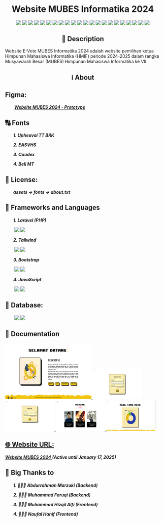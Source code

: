 <div align="center">
    <h1>Website MUBES Informatika 2024</h1>
</div>

<div align="center">
    <img src="https://img.shields.io/badge/MySQL-005C84?style=for-the-badge&logo=mysql&logoColor=white" />
    <img src="https://img.shields.io/badge/Adobe%20after%20affects-CF96FD?style=for-the-badge&logo=Adobe%20after%20effects&logoColor=39366" />
    <img src="https://img.shields.io/badge/Adobe%20Illustrator-FF9A00?style=for-the-badge&logo=adobe%20illustrator&logoColor=white" />
    <img src="https://img.shields.io/badge/Adobe%20Photoshop-31A8FF?style=for-the-badge&logo=Adobe%20Photoshop&logoColor=black" />
    <img src="https://img.shields.io/badge/Figma-F24E1E?style=for-the-badge&logo=figma&logoColor=white" />
    <img src="https://img.shields.io/badge/Bootstrap-563D7C?style=for-the-badge&logo=bootstrap&logoColor=whit" />
    <img src="https://img.shields.io/badge/Chart%20js-FF6384?style=for-the-badge&logo=chartdotjs&logoColor=white" />
    <img src="https://img.shields.io/badge/Composer-885630?style=for-the-badge&logo=Composer&logoColor=white" />
    <img src="https://img.shields.io/badge/Docker-2CA5E0?style=for-the-badge&logo=docker&logoColor=white" />
    <img src="https://img.shields.io/badge/Laragon-0E83CD?style=for-the-badge&logo=Laragon&logoColor=white" />
    <img src="https://img.shields.io/badge/Laravel-FF2D20?style=for-the-badge&logo=laravel&logoColor=white" />
    <img src="https://img.shields.io/badge/Markdown-000000?style=for-the-badge&logo=markdown&logoColor=white" />
    <img src="https://img.shields.io/badge/Nginx-009639?style=for-the-badge&logo=nginx&logoColor=white" />
    <img src="https://img.shields.io/badge/Tailwind_CSS-38B2AC?style=for-the-badge&logo=tailwind-css&logoColor=white" />
    <img src="https://img.shields.io/badge/Visual_Studio_Code-0078D4?style=for-the-badge&logo=visual%20studio%20code&logoColor=white" />
    <img src="https://img.shields.io/badge/CSS3-1572B6?style=for-the-badge&logo=css3&logoColor=white" />
    <img src="https://img.shields.io/badge/HTML5-E34F26?style=for-the-badge&logo=html5&logoColor=white" />
    <img src="https://img.shields.io/badge/JavaScript-323330?style=for-the-badge&logo=javascript&logoColor=F7DF1E" />
    <img src="https://img.shields.io/badge/json-5E5C5C?style=for-the-badge&logo=json&logoColor=white" />
    <img src="https://img.shields.io/badge/PHP-777BB4?style=for-the-badge&logo=php&logoColor=white" />
    <img src="https://img.shields.io/badge/Debian-A81D33?style=for-the-badge&logo=debian&logoColor=white" />
    <img src="https://img.shields.io/badge/Linux-FCC624?style=for-the-badge&logo=linux&logoColor=black" />
</div>

<div align="center">
    <h2>📝 Description</h2>
</div>

<p>
    Website E-Vote MUBES Informatika 2024 adalah website 
    pemilihan ketua Himpunan Mahasiswa Informatika (HMIF) 
    periode 2024-2025 dalam rangka Musyawarah Besar (MUBES) 
    Himpunan Mahasiswa Informatika ke VII.
</p>

<div align="center">
    <h2>ℹ️ About</h2>
</div>

<h2>
    Figma: 
    <h5>
        <p>&nbsp;&nbsp;&nbsp;&nbsp;&nbsp;&nbsp;&nbsp;&nbsp;
            <a href="https://www.figma.com/design/VgkaqMaIDDh2IdytyGy1Gk/Website-MUBES-2024?node-id=0-1&t=fv5I9m3xOcn4Hpp4-1">Website MUBES 2024 - Prototype</a>
        </p>
    </h5>
</h2>

<h2>
    🔠 Fonts
    <h5>
        <p>&nbsp;&nbsp;&nbsp;&nbsp;&nbsp;&nbsp;&nbsp;&nbsp;1. Upheaval TT BRK</p>
        <p>&nbsp;&nbsp;&nbsp;&nbsp;&nbsp;&nbsp;&nbsp;&nbsp;2. EASVHS</p>
        <p>&nbsp;&nbsp;&nbsp;&nbsp;&nbsp;&nbsp;&nbsp;&nbsp;3. Caudex</p>
        <p>&nbsp;&nbsp;&nbsp;&nbsp;&nbsp;&nbsp;&nbsp;&nbsp;4. Bell MT</p>
    </h5>
</h2>

<h2>
    📇 License: 
    <h5>
        <p>
            <i>&nbsp;&nbsp;&nbsp;&nbsp;&nbsp;&nbsp;&nbsp;&nbsp;assets -> fonts -> about.txt</i>
        </p>
    </h5>
</h2>

<h2>
    📖 Frameworks and Languages
    <h5>
        <p>&nbsp;&nbsp;&nbsp;&nbsp;&nbsp;&nbsp;&nbsp;&nbsp;1. Laravel (PHP)</p>
        <p>&nbsp;&nbsp;&nbsp;&nbsp;&nbsp;&nbsp;&nbsp;&nbsp;
            <img src="https://img.shields.io/badge/PHP-777BB4?style=for-the-badge&logo=php&logoColor=white" />
            <img src="https://img.shields.io/badge/Laravel-FF2D20?style=for-the-badge&logo=laravel&logoColor=white" />
        </p>
        <p>&nbsp;&nbsp;&nbsp;&nbsp;&nbsp;&nbsp;&nbsp;&nbsp;2. Tailwind</p>
        <p>&nbsp;&nbsp;&nbsp;&nbsp;&nbsp;&nbsp;&nbsp;&nbsp;
            <img src="https://img.shields.io/badge/CSS3-1572B6?style=for-the-badge&logo=css3&logoColor=white" />
            <img src="https://img.shields.io/badge/Tailwind_CSS-38B2AC?style=for-the-badge&logo=tailwind-css&logoColor=white" />
        </p>
        <p>&nbsp;&nbsp;&nbsp;&nbsp;&nbsp;&nbsp;&nbsp;&nbsp;3. Bootstrap</p>
        <p>&nbsp;&nbsp;&nbsp;&nbsp;&nbsp;&nbsp;&nbsp;&nbsp;
            <img src="https://img.shields.io/badge/CSS3-1572B6?style=for-the-badge&logo=css3&logoColor=white" />
            <img src="https://img.shields.io/badge/Bootstrap-563D7C?style=for-the-badge&logo=bootstrap&logoColor=whit" />
        </p>
        <p>&nbsp;&nbsp;&nbsp;&nbsp;&nbsp;&nbsp;&nbsp;&nbsp;4. JavaScript</p>
        <p>&nbsp;&nbsp;&nbsp;&nbsp;&nbsp;&nbsp;&nbsp;&nbsp;
            <img src="https://img.shields.io/badge/JavaScript-323330?style=for-the-badge&logo=javascript&logoColor=F7DF1E" />
            <img src="https://img.shields.io/badge/Chart%20js-FF6384?style=for-the-badge&logo=chartdotjs&logoColor=white" />
        </p>
    </h5>
</h2>

<h2>
    📂 Database: 
    <h5>
        <p>&nbsp;&nbsp;&nbsp;&nbsp;&nbsp;&nbsp;&nbsp;&nbsp;
            <img src="https://img.shields.io/badge/MySQL-005C84?style=for-the-badge&logo=mysql&logoColor=white" />
            <img src="https://img.shields.io/badge/Laragon-0E83CD?style=for-the-badge&logo=Laragon&logoColor=white" />
        </p>
    </h5>
</h2>

<h2>
    📑 Documentation
</h2>

<a href="https://github.com/naufalhanif25/website-mubes-2024/blob/main/home.png">
    <img src="https://github.com/naufalhanif25/website-mubes-2024/blob/main/home.png" style="width: 280px; max-width: 100%; height: 180px; max-height: 100%" />
<a href="https://github.com/naufalhanif25/website-mubes-2024/blob/main/register.png">
    <img src="https://github.com/naufalhanif25/website-mubes-2024/blob/main/register.png" style="width: 160px; max-width: 100%; height: 100px; max-height: 100%" title="Click to enlarge picture" />
<a href="https://github.com/naufalhanif25/website-mubes-2024/blob/main/login.png">
    <img src="https://github.com/naufalhanif25/website-mubes-2024/blob/main/login.png" style="width: 160px; max-width: 100%; height: 100px; max-height: 100%" title="Click to enlarge picture" />
<a href="https://github.com/naufalhanif25/website-mubes-2024/blob/main/candidate.png">
    <img src="https://github.com/naufalhanif25/website-mubes-2024/blob/main/candidate.png" style="width: 160px; max-width: 100%; height: 100px; max-height: 100%" title="Click to enlarge picture" />
<a href="https://github.com/naufalhanif25/website-mubes-2024/blob/main/quickcount.png">
    <img src="https://github.com/naufalhanif25/website-mubes-2024/blob/main/quickcount.png" style="width: 160px; max-width: 100%; height: 100px; max-height: 100%" title="Click to enlarge picture" />

<h2>
    🌐 Website URL: 
    <h5>
        <a href="https://mubeshmif.my.id">
            Website MUBES 2024
            <a>(Active until January 17, 2025)</a>
        </a>
    </h5>
</h2>

<h2>
    🎉 Big Thanks to
    <h5>
        <p>&nbsp;&nbsp;&nbsp;&nbsp;&nbsp;&nbsp;&nbsp;&nbsp;1. 🧑🏻‍💻 Abdurrahman Marzuki (Backend)</p>
        <p>&nbsp;&nbsp;&nbsp;&nbsp;&nbsp;&nbsp;&nbsp;&nbsp;2. 🧑🏻‍💻 Muhammad Faruqi (Backend)</p>
        <p>&nbsp;&nbsp;&nbsp;&nbsp;&nbsp;&nbsp;&nbsp;&nbsp;3. 🧑🏻‍💻 Muhammad Hizqil Alfi (Frontend)</p>
        <p>&nbsp;&nbsp;&nbsp;&nbsp;&nbsp;&nbsp;&nbsp;&nbsp;4. 🧑🏻‍💻 Naufal Hanif (Frontend)</p>
    </h5>
</h2>

